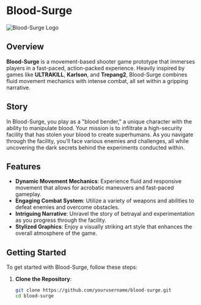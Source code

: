 # Blood-Surge

![Blood-Surge Logo](path/to/logo.png) <!-- Replace with your logo path -->

## Overview

**Blood-Surge** is a movement-based shooter game prototype that immerses players in a fast-paced, action-packed experience. Heavily inspired by games like **ULTRAKILL**, **Karlson**, and **Trepang2**, Blood-Surge combines fluid movement mechanics with intense combat, all set within a gripping narrative.

## Story

In Blood-Surge, you play as a "blood bender," a unique character with the ability to manipulate blood. Your mission is to infiltrate a high-security facility that has stolen your blood to create superhumans. As you navigate through the facility, you'll face various enemies and challenges, all while uncovering the dark secrets behind the experiments conducted within.

## Features

- **Dynamic Movement Mechanics**: Experience fluid and responsive movement that allows for acrobatic maneuvers and fast-paced gameplay.
- **Engaging Combat System**: Utilize a variety of weapons and abilities to defeat enemies and overcome obstacles.
- **Intriguing Narrative**: Unravel the story of betrayal and experimentation as you progress through the facility.
- **Stylized Graphics**: Enjoy a visually striking art style that enhances the overall atmosphere of the game.

## Getting Started

To get started with Blood-Surge, follow these steps:

1. **Clone the Repository**:
   ```bash
   git clone https://github.com/yourusername/blood-surge.git
   cd blood-surge
